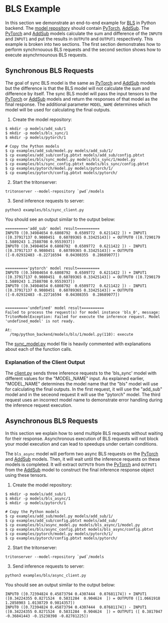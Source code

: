 <!--
# Copyright 2021, NVIDIA CORPORATION & AFFILIATES. All rights reserved.
#
# Redistribution and use in source and binary forms, with or without
# modification, are permitted provided that the following conditions
# are met:
#  * Redistributions of source code must retain the above copyright
#    notice, this list of conditions and the following disclaimer.
#  * Redistributions in binary form must reproduce the above copyright
#    notice, this list of conditions and the following disclaimer in the
#    documentation and/or other materials provided with the distribution.
#  * Neither the name of NVIDIA CORPORATION nor the names of its
#    contributors may be used to endorse or promote products derived
#    from this software without specific prior written permission.
#
# THIS SOFTWARE IS PROVIDED BY THE COPYRIGHT HOLDERS ``AS IS'' AND ANY
# EXPRESS OR IMPLIED WARRANTIES, INCLUDING, BUT NOT LIMITED TO, THE
# IMPLIED WARRANTIES OF MERCHANTABILITY AND FITNESS FOR A PARTICULAR
# PURPOSE ARE DISCLAIMED.  IN NO EVENT SHALL THE COPYRIGHT OWNER OR
# CONTRIBUTORS BE LIABLE FOR ANY DIRECT, INDIRECT, INCIDENTAL, SPECIAL,
# EXEMPLARY, OR CONSEQUENTIAL DAMAGES (INCLUDING, BUT NOT LIMITED TO,
# PROCUREMENT OF SUBSTITUTE GOODS OR SERVICES; LOSS OF USE, DATA, OR
# PROFITS; OR BUSINESS INTERRUPTION) HOWEVER CAUSED AND ON ANY THEORY
# OF LIABILITY, WHETHER IN CONTRACT, STRICT LIABILITY, OR TORT
# (INCLUDING NEGLIGENCE OR OTHERWISE) ARISING IN ANY WAY OUT OF THE USE
# OF THIS SOFTWARE, EVEN IF ADVISED OF THE POSSIBILITY OF SUCH DAMAGE.
-->

# BLS Example

In this section we demonstrate an end-to-end example for
[BLS](../../README.md#business-logic-scripting-beta) in Python backend. The
[model repository](https://github.com/triton-inference-server/server/blob/main/docs/model_repository.md)
should contain [PyTorch](../pytorch), [AddSub](../add_sub).  The
[PyTorch](../pytorch) and [AddSub](../add_sub) models calculate the sum and
difference of the `INPUT0` and `INPUT1` and put the results in `OUTPUT0` and
`OUTPUT1` respectively. This example is broken into two sections. The first
section demonstrates how to perform synchrnouous BLS requests and the second
section shows how to execute asynchrnounous BLS requests.

## Synchronous BLS Requests

The goal of sync BLS model is the same as [PyTorch](../pytorch) and
[AddSub](../add_sub) models but the difference is that the BLS model will not
calculate the sum and difference by itself. The sync BLS model will pass the
input tensors to the [PyTorch](../pytorch) or [AddSub](../add_sub) models and
return the responses of that model as the final response. The additional
parameter `MODEL_NAME` determines which model will be used for calculating the
final outputs.

1. Create the model repository:

```console
$ mkdir -p models/add_sub/1
$ mkdir -p models/bls_sync/1
$ mkdir -p models/pytorch/1

# Copy the Python models
$ cp examples/add_sub/model.py models/add_sub/1/
$ cp examples/add_sub/config.pbtxt models/add_sub/config.pbtxt
$ cp examples/bls/sync_model.py models/bls_sync/1/model.py
$ cp examples/bls/sync_config.pbtxt models/bls_sync/config.pbtxt
$ cp examples/pytorch/model.py models/pytorch/1/
$ cp examples/pytorch/config.pbtxt models/pytorch/
```

2. Start the tritonserver:

```
tritonserver --model-repository `pwd`/models
```

3. Send inference requests to server:

```
python3 examples/bls/sync_client.py
```

You should see an output similar to the output below:

```
=========='add_sub' model result==========
INPUT0 ([0.34984654 0.6808792  0.6509772  0.6211422 ]) + INPUT1 ([0.37917137 0.9080451  0.60789365 0.33425143]) = OUTPUT0 ([0.7290179 1.5889243 1.2588708 0.9553937])
INPUT0 ([0.34984654 0.6808792  0.6509772  0.6211422 ]) - INPUT1 ([0.37917137 0.9080451  0.60789365 0.33425143]) = OUTPUT0 ([-0.02932483 -0.22716594  0.04308355  0.28689077])


=========='pytorch' model result==========
INPUT0 ([0.34984654 0.6808792  0.6509772  0.6211422 ]) + INPUT1 ([0.37917137 0.9080451  0.60789365 0.33425143]) = OUTPUT0 ([0.7290179 1.5889243 1.2588708 0.9553937])
INPUT0 ([0.34984654 0.6808792  0.6509772  0.6211422 ]) - INPUT1 ([0.37917137 0.9080451  0.60789365 0.33425143]) = OUTPUT0 ([-0.02932483 -0.22716594  0.04308355  0.28689077])


=========='undefined' model result==========
Failed to process the request(s) for model instance 'bls_0', message: TritonModelException: Failed for execute the inference request. Model 'undefined_model' is not ready.

At:
  /tmp/python_backend/models/bls/1/model.py(110): execute
```

The [sync_model.py](./sync_model.py) model file is heavily commented with
explanations about each of the function calls.

### Explanation of the Client Output

The [client.py](./sync_client.py) sends three inference requests to the 'bls_sync'
model with different values for the "MODEL_NAME" input. As explained earlier,
"MODEL_NAME" determines the model name that the "bls" model will use for
calculating the final outputs. In the first request, it will use the "add_sub"
model and in the seceond request it will use the "pytorch" model. The third
request uses an incorrect model name to demonstrate error handling during
the inference request execution.

## Asynchronous BLS Requests

In this section we explain how to send multiple BLS requests without waiting for
their response. Asynchronous execution of BLS requests will not block your
model execution and can lead to speedups under certain conditions.

The `bls_async` model will perform two async BLS requests on the
[PyTorch](../pytorch) and [AddSub](../add_sub) models. Then, it will wait until
the inference requests on these models is completed. It will extract `OUTPUT0`
from the [PyTorch](../pytorch) and `OUTPUT1` from the [AddSub](../add_sub) model
to construct the final inference response object using these tensors.

1. Create the model repository:

```console
$ mkdir -p models/add_sub/1
$ mkdir -p models/bls_async/1
$ mkdir -p models/pytorch/1

# Copy the Python models
$ cp examples/add_sub/model.py models/add_sub/1/
$ cp examples/add_sub/config.pbtxt models/add_sub/
$ cp examples/bls/async_model.py models/bls_async/1/model.py
$ cp examples/bls/async_config.pbtxt models/bls_async/config.pbtxt
$ cp examples/pytorch/model.py models/pytorch/1/
$ cp examples/pytorch/config.pbtxt models/pytorch/
```

2. Start the tritonserver:

```
tritonserver --model-repository `pwd`/models
```

3. Send inference requests to server:

```
python3 examples/bls/async_client.py
```

You should see an output similar to the output below:

```
INPUT0 ([0.72394824 0.45873794 0.4307444  0.07681174]) + INPUT1 ([0.34224355 0.8271524  0.5831284  0.904624  ]) = OUTPUT0 ([1.0661918 1.2858903 1.0138729 0.9814357])
INPUT0 ([0.72394824 0.45873794 0.4307444  0.07681174]) - INPUT1 ([0.34224355 0.8271524  0.5831284  0.904624  ]) = OUTPUT1 ([ 0.3817047  -0.36841443 -0.15238398 -0.82781225])
```
